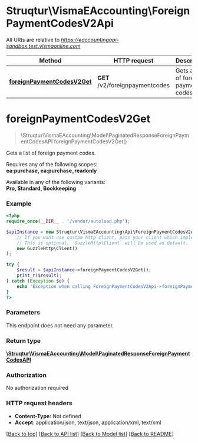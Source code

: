 # Struqtur\VismaEAccounting\ForeignPaymentCodesV2Api

All URIs are relative to *https://eaccountingapi-sandbox.test.vismaonline.com*

Method | HTTP request | Description
------------- | ------------- | -------------
[**foreignPaymentCodesV2Get**](ForeignPaymentCodesV2Api.md#foreignPaymentCodesV2Get) | **GET** /v2/foreignpaymentcodes | Gets a list of foreign payment codes.


# **foreignPaymentCodesV2Get**
> \Struqtur\VismaEAccounting\Model\PaginatedResponseForeignPaymentCodesAPI foreignPaymentCodesV2Get()

Gets a list of foreign payment codes.

<p>Requires any of the following scopes: <br><b>ea:purchase, ea:purchase_readonly</b></p><p>Available in any of the following variants: <br><b>Pro, Standard, Bookkeeping</b></p>

### Example
```php
<?php
require_once(__DIR__ . '/vendor/autoload.php');

$apiInstance = new Struqtur\VismaEAccounting\Api\ForeignPaymentCodesV2Api(
    // If you want use custom http client, pass your client which implements `GuzzleHttp\ClientInterface`.
    // This is optional, `GuzzleHttp\Client` will be used as default.
    new GuzzleHttp\Client()
);

try {
    $result = $apiInstance->foreignPaymentCodesV2Get();
    print_r($result);
} catch (Exception $e) {
    echo 'Exception when calling ForeignPaymentCodesV2Api->foreignPaymentCodesV2Get: ', $e->getMessage(), PHP_EOL;
}
?>
```

### Parameters
This endpoint does not need any parameter.

### Return type

[**\Struqtur\VismaEAccounting\Model\PaginatedResponseForeignPaymentCodesAPI**](../Model/PaginatedResponseForeignPaymentCodesAPI.md)

### Authorization

No authorization required

### HTTP request headers

 - **Content-Type**: Not defined
 - **Accept**: application/json, text/json, application/xml, text/xml

[[Back to top]](#) [[Back to API list]](../../README.md#documentation-for-api-endpoints) [[Back to Model list]](../../README.md#documentation-for-models) [[Back to README]](../../README.md)

